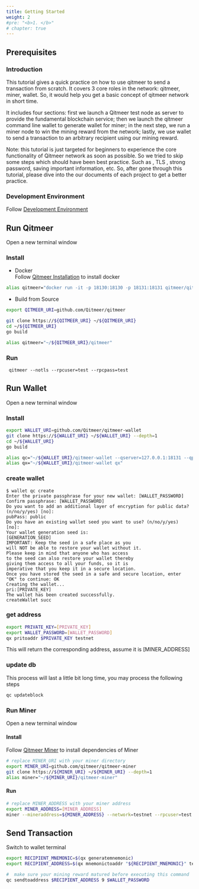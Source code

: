 ```yaml
---
title: Getting Started
weight: 2
#pre: "<b>1. </b>"
# chapter: true
---
```


## Prerequisites
### Introduction
This tutorial gives a quick practice on how to use qitmeer to send a transaction from scratch. It covers 3 core roles in the network: qitmeer, miner, wallet. So, it would help you get a basic concept of qitmeer network in short time. 

It includes four sections: first we launch a Qitmeer test node as server to provide the fundamental blockchain service; then we launch the qitmeer command line wallet to generate wallet for miner; in the next step, we run a miner node to win the mining reward from the network; lastly, we use wallet to send a transaction to an arbitrary recipient using our mining reward.

Note: this tutorial is  just targeted for beginners to experience the core functionality of Qitmeer network as soon as possible. So we tried to skip some steps which should have been best practice. Such as , TLS , strong password, saving important information, etc. So, after gone through this tutorial, please dive into the our documents of each project to get a better practice.

### Development Environment
Follow [Development Environment](../tutorials/development-environment)

## Run Qitmeer
Open a new terminal window

### Install
* Docker  
Follow [Qitmeer Installation](../tutorials/qitmeer-installation) to install docker

```bash
alias qitmeer="docker run -it -p 18130:18130 -p 18131:18131 qitmeer/qitmeerd"  
```

* Build from Source
```bash
export QITMEER_URI=github.com/Qitmeer/qitmeer

git clone https://${QITMEER_URI} ~/${QITMEER_URI} 
cd ~/${QITMEER_URI} 
go build

alias qitmeer="~/${QITMEER_URI}/qitmeer"
```

### Run
```shell
 qitmeer --notls --rpcuser=test --rpcpass=test
```

## Run Wallet
Open a new terminal window

### Install
```bash
export WALLET_URI=github.com/Qitmeer/qitmeer-wallet
git clone https://${WALLET_URI} ~/${WALLET_URI} --depth=1
cd ~/${WALLET_URI}
go build

alias qc="~/${WALLET_URI}/qitmeer-wallet --qserver=127.0.0.1:18131 --qpass=test --quser=test qc"
alias qx="~/${WALLET_URI}/qitmeer-wallet qx"
```

### create wallet
```shell
$ wallet qc create
Enter the private passphrase for your new wallet: [WALLET_PASSWORD]
Confirm passphrase: [WALLET_PASSWORD]
Do you want to add an additional layer of encryption for public data? (n/no/y/yes) [no]:
pubPass: public
Do you have an existing wallet seed you want to use? (n/no/y/yes) [no]:
Your wallet generation seed is:
[GENERATION_SEED]
IMPORTANT: Keep the seed in a safe place as you
will NOT be able to restore your wallet without it.
Please keep in mind that anyone who has access
to the seed can also restore your wallet thereby
giving them access to all your funds, so it is
imperative that you keep it in a secure location.
Once you have stored the seed in a safe and secure location, enter "OK" to continue: OK
Creating the wallet...
pri:[PRIVATE_KEY]
The wallet has been created successfully.
createWallet succ
```

### get address
```bash
export PRIVATE_KEY=[PRIVATE_KEY]
export WALLET_PASSWORD=[WALLET_PASSWORD]
qx pritoaddr $PRIVATE_KEY testnet
```
This will return the corresponding address, assume it is [MINER_ADDRESS]


###  update db 
This process will last a little bit long time, you may  process the following steps
```bash
qc updateblock
```

### Run Miner
Open a new terminal window

#### Install  
Follow [Qitmeer Miner](../tutorials/qitmeer-miner) to install dependencies of Miner

```bash
# replace MINER_URI with your miner directory
export MINER_URI=github.com/qitmeer/qitmeer-miner
git clone https://${MINER_URI} ~/${MINER_URI} --depth=1
alias miner="~/${MINER_URI}/qitmeer-miner"
```

#### Run

```bash
# replace MINER_ADDRESS with your miner address
export MINER_ADDRESS=[MINER_ADDRESS]
miner --mineraddress=${MINER_ADDRESS} --network=testnet --rpcuser=test --rpcpass=test --rpcserver=127.0.0.1:18131
```

## Send Transaction
Switch to wallet terminal

```bash
export RECIPIENT_MNEMONIC=$(qx generatemnemonic)
export RECIPIENT_ADDRESS=$(qx mnemonictoaddr "${RECIPIENT_MNEMONIC}" testnet)

#  make sure your mining reward matured before executing this command
qc sendtoaddress $RECIPIENT_ADDRESS 9 $WALLET_PASSWORD

```
